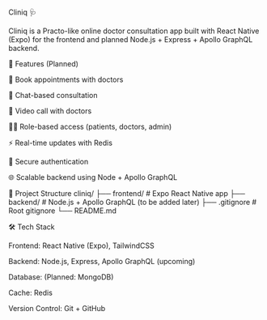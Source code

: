 Cliniq 🩺

Cliniq is a Practo-like online doctor consultation app built with React Native (Expo) for the frontend and planned Node.js + Express + Apollo GraphQL backend.

🚀 Features (Planned)

📅 Book appointments with doctors

💬 Chat-based consultation

🎥 Video call with doctors

🧑‍⚕️ Role-based access (patients, doctors, admin)

⚡ Real-time updates with Redis

🔐 Secure authentication

🌐 Scalable backend using Node + Apollo GraphQL

📂 Project Structure
cliniq/
 ├── frontend/   # Expo React Native app
 ├── backend/    # Node.js + Apollo GraphQL (to be added later)
 ├── .gitignore  # Root gitignore
 └── README.md

🛠️ Tech Stack

Frontend: React Native (Expo), TailwindCSS

Backend: Node.js, Express, Apollo GraphQL (upcoming)

Database: (Planned: MongoDB)

Cache: Redis

Version Control: Git + GitHub
